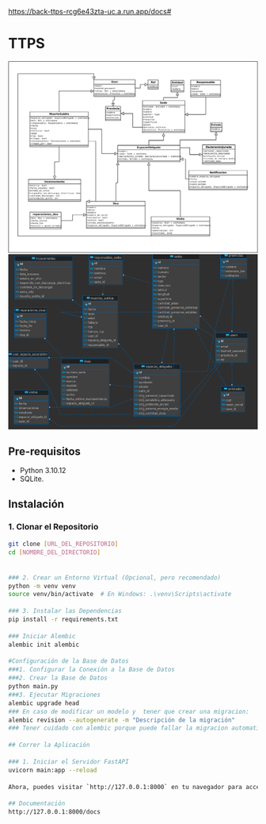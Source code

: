 https://back-ttps-rcg6e43zta-uc.a.run.app/docs#

# TTPS
![modelo DB](modelo_db.png)
![db muestra](db.png)
## Pre-requisitos

- Python 3.10.12
- SQLite.

## Instalación

### 1. Clonar el Repositorio

```bash
git clone [URL_DEL_REPOSITORIO]
cd [NOMBRE_DEL_DIRECTORIO]


### 2. Crear un Entorno Virtual (Opcional, pero recomendado)
python -m venv venv
source venv/bin/activate  # En Windows: .\venv\Scripts\activate

### 3. Instalar las Dependencias
pip install -r requirements.txt

### Iniciar Alembic
alembic init alembic

#Configuración de la Base de Datos
###1. Configurar la Conexión a la Base de Datos
###2. Crear la Base de Datos
python main.py
###3. Ejecutar Migraciones
alembic upgrade head
### En caso de modificar un modelo y  tener que crear una migracion:
alembic revision --autogenerate -m "Descripción de la migración"
### Tener cuidado con alembic porque puede fallar la migracion automatica, siempre validar antes de mergear

## Correr la Aplicación

### 1. Iniciar el Servidor FastAPI
uvicorn main:app --reload

Ahora, puedes visitar `http://127.0.0.1:8000` en tu navegador para acceder a la aplicación.

## Documentación
http://127.0.0.1:8000/docs
